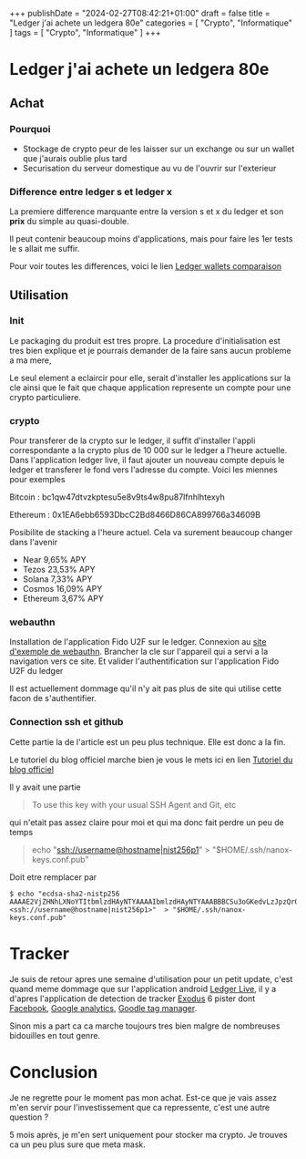 +++
publishDate = "2024-02-27T08:42:21+01:00"
draft = false
title = "Ledger j'ai achete un ledgera 80e"
categories = [ "Crypto", "Informatique" ]
tags = [ "Crypto", "Informatique" ]
+++

# Ledger j'ai achete un ledgera 80e

## Achat

### Pourquoi

- Stockage de crypto peur de les laisser sur un exchange ou sur un wallet que j'aurais oublie plus tard
- Securisation du serveur domestique au vu de l'ouvrir sur l'exterieur

### Difference entre ledger s et ledger x

La premiere difference marquante entre la version s et x du ledger et son **prix** du simple au quasi-double.

Il peut contenir beaucoup moins d'applications, mais pour faire les 1er tests le s allait me suffir.

Pour voir toutes les differences, voici le lien [Ledger wallets comparaison](https://shop.ledger.com/pages/hardware-wallets-comparison)

## Utilisation

### Init

Le packaging du produit est tres propre. La procedure d'initialisation est tres bien explique et je pourrais demander de la faire sans aucun probleme a ma mere,

Le seul element a eclaircir pour elle, serait d'installer les applications sur la cle ainsi que le fait que chaque application represente un compte pour une crypto particuliere.

### crypto

Pour transferer de la crypto sur le ledger, il suffit d'installer l'appli correspondante a la crypto plus de 10 000 sur le ledger a l'heure actuelle. Dans l'application ledger live, il faut ajouter un nouveau compte depuis le ledger et transferer le fond vers l'adresse du compte. Voici les miennes pour exemples 

Bitcoin : bc1qw47dtvzkptesu5e8v9ts4w8pu87lfnhlhtexyh

Ethereum : 0x1EA6ebb6593DbcC2Bd8466D86CA899766a34609B

Posibilite de stacking a l'heure actuel. Cela va surement beaucoup changer dans l'avenir

- Near 9,65% APY
- Tezos 23,53% APY
- Solana 7,33% APY
- Cosmos 16,09% APY
- Ethereum 3,67% APY

### webauthn

Installation de l'application Fido U2F sur le ledger. Connexion au [site d'exemple de webauthn](https://webauthn.io/). Brancher la cle sur l'appareil qui a servi a la navigation vers ce site. Et valider l'authentification sur l'application Fido U2F du ledger

Il est actuellement dommage qu'il n'y ait pas plus de site qui utilise cette facon de s'authentifier.

### Connection ssh et github

Cette partie la de l'article est un peu plus technique. Elle est donc a la fin.

Le tutoriel du blog officiel marche bien je vous le mets ici en lien [Tutoriel du blog officiel](https://www.ledger.com/blog/ssh/)

Il y avait une partie 
> To use this key with your usual SSH Agent and Git, etc

qui n'etait pas assez claire pour moi et qui ma donc fait perdre un peu de temps 
> echo "<ssh://username@hostname|nist256p1>" > "$HOME/.ssh/nanox-keys.conf.pub"

Doit etre remplacer par 
```console
$ echo "ecdsa-sha2-nistp256 AAAAE2VjZHNhLXNoYTItbmlzdHAyNTYAAAAIbmlzdHAyNTYAAABBBCSu3oGKedvLzJpzQr0kGCr7eIyXy67zszMcQCnDUmeAzqlZt9skK0vM/HDquta8vNH77Y9gfjaEWozzfpYCSe0= <ssh://username@hostname|nist256p1>"  > "$HOME/.ssh/nanox-keys.conf.pub"
```

# Tracker

Je suis de retour apres une semaine d'utilisation pour un petit update, c'est quand meme dommage que sur l'application android [Ledger Live](https://play.google.com/store/apps/details?id=com.ledger.live&hl=fr&gl=US&pli=1), il y a d'apres l'application de detection de tracker [Exodus](https://exodus-privacy.eu.org/fr/) 6 pister dont [Facebook](https://facebook.com/), [Google analytics](https://analytics.google.com/), [Goodle tag manager](https://tagmanager.google.com/).

Sinon mis a part ca ca marche toujours tres bien malgre de nombreuses bidouilles en tout genre.

# Conclusion

Je ne regrette pour le moment pas mon achat. Est-ce que je vais assez m'en servir pour l'investissement que ca repressente, c'est une autre question ?

5 mois après, je m'en sert uniquement pour stocker ma crypto. Je trouves ca un peu plus sure que meta mask.
